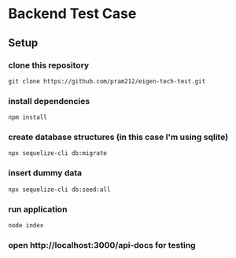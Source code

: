 # Backend Test Case
## Setup
### clone this repository
```
git clone https://github.com/pram212/eigen-tech-test.git
```
### install dependencies
```
npm install
```
### create database structures (in this case I'm using sqlite)
```
npx sequelize-cli db:migrate
```
### insert dummy data 
```
npx sequelize-cli db:seed:all
```
### run application
```
node index
```
### open http://localhost:3000/api-docs for testing
